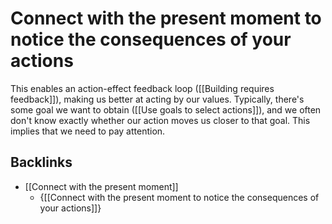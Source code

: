 # Connect with the present moment to notice the consequences of your actions
This enables an action-effect feedback loop ([[Building requires feedback]]), making us better at acting by our values. Typically, there's some goal we want to obtain ([[Use goals to select actions]]), and we often don't know exactly whether our action moves us closer to that goal. This implies that we need to pay attention.

## Backlinks
* [[Connect with the present moment]]
	* {[[Connect with the present moment to notice the consequences of your actions]]}

<!-- #Life -->

<!-- {BearID:299EA591-7253-4338-A466-24C990CC283A-15756-0000130349E1CB3E} -->
